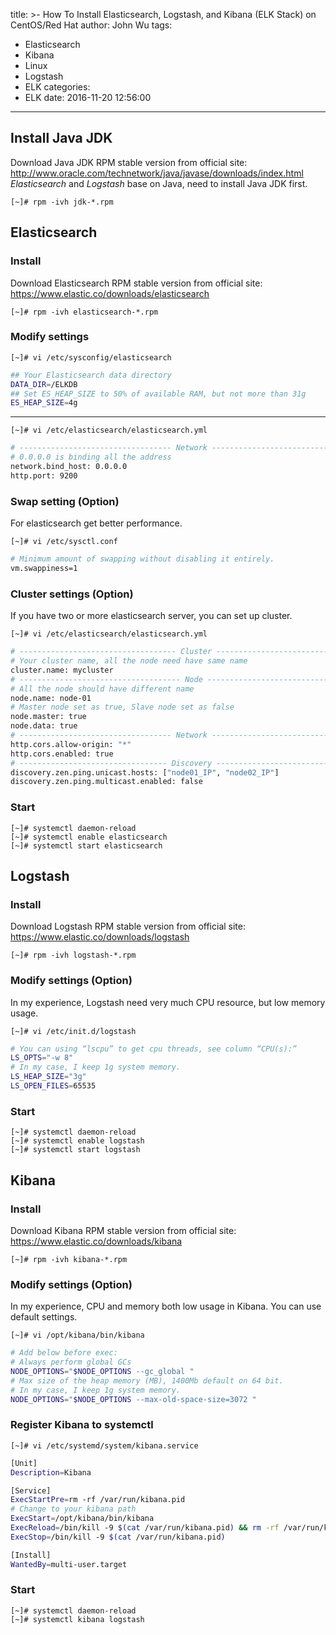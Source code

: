 title: >-
  How To Install Elasticsearch, Logstash, and Kibana (ELK Stack) on CentOS/Red
  Hat
author: John Wu
tags:
  - Elasticsearch
  - Kibana
  - Linux
  - Logstash
  - ELK
categories:
  - ELK
date: 2016-11-20 12:56:00
---
## Install Java JDK
Download Java JDK RPM stable version from official site: http://www.oracle.com/technetwork/java/javase/downloads/index.html
*Elasticsearch* and *Logstash* base on Java, need to install Java JDK first.
``` 
[~]# rpm -ivh jdk-*.rpm
```
## Elasticsearch

### Install
Download Elasticsearch RPM stable version from official site:
https://www.elastic.co/downloads/elasticsearch
``` 
[~]# rpm -ivh elasticsearch-*.rpm
```

### Modify settings
``` 
[~]# vi /etc/sysconfig/elasticsearch
```
``` bash
## Your Elasticsearch data directory
DATA_DIR=/ELKDB
## Set ES_HEAP_SIZE to 50% of available RAM, but not more than 31g
ES_HEAP_SIZE=4g
```
---

```
[~]# vi /etc/elasticsearch/elasticsearch.yml
```
```bash
# ---------------------------------- Network ----------------------------------
# 0.0.0.0 is binding all the address
network.bind_host: 0.0.0.0
http.port: 9200
```
### Swap setting (Option)
For elasticsearch get better performance.

```
[~]# vi /etc/sysctl.conf
```
```bash
# Minimum amount of swapping without disabling it entirely.
vm.swappiness=1
```
### Cluster settings (Option)
If you have two or more elasticsearch server, you can set up cluster.

```
[~]# vi /etc/elasticsearch/elasticsearch.yml
```
```bash
# ----------------------------------- Cluster -----------------------------------
# Your cluster name, all the node need have same name
cluster.name: mycluster
# ------------------------------------ Node ------------------------------------
# All the node should have different name
node.name: node-01
# Master node set as true, Slave node set as false
node.master: true
node.data: true
# ---------------------------------- Network ----------------------------------
http.cors.allow-origin: "*"
http.cors.enabled: true
# --------------------------------- Discovery ----------------------------------
discovery.zen.ping.unicast.hosts: ["node01_IP", "node02_IP"]
discovery.zen.ping.multicast.enabled: false

```
### Start
```
[~]# systemctl daemon-reload
[~]# systemctl enable elasticsearch
[~]# systemctl start elasticsearch
```
## Logstash
### Install
Download Logstash RPM stable version from official site:
https://www.elastic.co/downloads/logstash
```
[~]# rpm -ivh logstash-*.rpm
```
### Modify settings (Option)
In my experience, Logstash need very much CPU resource, but low memory usage.
```
[~]# vi /etc/init.d/logstash
```
```bash
# You can using “lscpu” to get cpu threads, see column “CPU(s):”
LS_OPTS="-w 8"
# In my case, I keep 1g system memory.
LS_HEAP_SIZE="3g"
LS_OPEN_FILES=65535
```
### Start
```
[~]# systemctl daemon-reload
[~]# systemctl enable logstash
[~]# systemctl start logstash
```
## Kibana
### Install
Download Kibana RPM stable version from official site:
https://www.elastic.co/downloads/kibana
```
[~]# rpm -ivh kibana-*.rpm
```
### Modify settings (Option)
In my experience, CPU and memory both low usage in Kibana. You can use default settings.

```
[~]# vi /opt/kibana/bin/kibana
```
```bash
# Add below before exec:
# Always perform global GCs
NODE_OPTIONS="$NODE_OPTIONS --gc_global "
# Max size of the heap memory (MB), 1400Mb default on 64 bit.
# In my case, I keep 1g system memory.
NODE_OPTIONS="$NODE_OPTIONS --max-old-space-size=3072 "
```
### Register Kibana to systemctl
```
[~]# vi /etc/systemd/system/kibana.service
```
```bash
[Unit]
Description=Kibana

[Service]
ExecStartPre=rm -rf /var/run/kibana.pid
# Change to your kibana path
ExecStart=/opt/kibana/bin/kibana
ExecReload=/bin/kill -9 $(cat /var/run/kibana.pid) && rm -rf /var/run/kibana.pid && /opt/kibana/bin/kibana
ExecStop=/bin/kill -9 $(cat /var/run/kibana.pid)

[Install]
WantedBy=multi-user.target
```
### Start
```
[~]# systemctl daemon-reload
[~]# systemctl kibana logstash
```